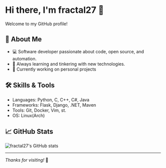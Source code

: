 # Hi there, I'm fractal27 👋

Welcome to my GitHub profile!

## 🚀 About Me

- 💻 Software developer passionate about code, open source, and automation.
- 🌱 Always learning and tinkering with new technologies.
- 🔭 Currently working on personal projects

## 🛠️ Skills & Tools

- Languages: Python, C, C++, C#, Java
- Frameworks: Flask, Django, .NET, Maven
- Tools: Git, Docker, Vim, st.
- OS: Linux(Arch)

## 📈 GitHub Stats

![fractal27's GitHub stats](https://github-readme-stats.vercel.app/api?username=fractal27&show_icons=true&theme=radical)


---

_Thanks for visiting!_ 🌟
